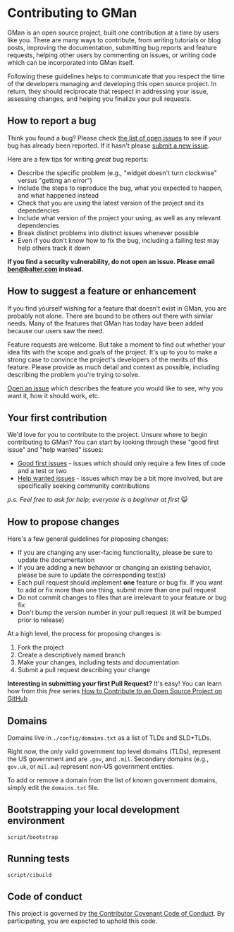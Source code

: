 # Contributing to GMan

GMan is an open source project, built one contribution at a time by users like you. There are many ways to contribute, from writing tutorials or blog posts, improving the documentation, submitting bug reports and feature requests, helping other users by commenting on issues, or writing code which can be incorporated into GMan itself.

Following these guidelines helps to communicate that you respect the time of the developers managing and developing this open source project. In return, they should reciprocate that respect in addressing your issue, assessing changes, and helping you finalize your pull requests.

## How to report a bug

Think you found a bug? Please check [the list of open issues](https://github.com/benbalter/gman/issues) to see if your bug has already been reported. If it hasn't please [submit a new issue](https://github.com/benbalter/gman/issues/new).

Here are a few tips for writing *great* bug reports:

* Describe the specific problem (e.g., "widget doesn't turn clockwise" versus "getting an error")
* Include the steps to reproduce the bug, what you expected to happen, and what happened instead
* Check that you are using the latest version of the project and its dependencies
* Include what version of the project your using, as well as any relevant dependencies
* Break distinct problems into distinct issues whenever possible
* Even if you don't know how to fix the bug, including a failing test may help others track it down

**If you find a security vulnerability, do not open an issue. Please email ben@balter.com instead.**

## How to suggest a feature or enhancement

If you find yourself wishing for a feature that doesn't exist in GMan, you are probably not alone. There are bound to be others out there with similar needs. Many of the features that GMan has today have been added because our users saw the need.

Feature requests are welcome. But take a moment to find out whether your idea fits with the scope and goals of the project. It's up to you to make a strong case to convince the project's developers of the merits of this feature. Please provide as much detail and context as possible, including describing the problem you're trying to solve.

[Open an issue](https://github.com/benbalter/gman/issues/new) which describes the feature you would like to see, why you want it, how it should work, etc.

## Your first contribution

We'd love for you to contribute to the project. Unsure where to begin contributing to GMan? You can start by looking through these "good first issue" and "help wanted" issues:

* [Good first issues](https://github.com/benbalter/gman/issues?q=is%3Aissue+is%3Aopen+label%3A%22good+first+issue%22) - issues which should only require a few lines of code and a test or two
* [Help wanted issues](https://github.com/benbalter/gman/issues?q=is%3Aissue+is%3Aopen+label%3A%22help+wanted%22) - issues which may be a bit more involved, but are specifically seeking community contributions

*p.s. Feel free to ask for help; everyone is a beginner at first* :smiley_cat:

## How to propose changes

Here's a few general guidelines for proposing changes:

* If you are changing any user-facing functionality, please be sure to update the documentation
* If you are adding a new behavior or changing an existing behavior, please be sure to update the corresponding test(s)
* Each pull request should implement **one** feature or bug fix. If you want to add or fix more than one thing, submit more than one pull request
* Do not commit changes to files that are irrelevant to your feature or bug fix
* Don't bump the version number in your pull request (it will be bumped prior to release)

At a high level, the process for proposing changes is:

1. Fork the project
2. Create a descriptively named branch
3. Make your changes, including tests and documentation
4. Submit a pull request describing your change

**Interesting in submitting your first Pull Request?** It's easy! You can learn how from this *free* series [How to Contribute to an Open Source Project on GitHub](https://egghead.io/series/how-to-contribute-to-an-open-source-project-on-github)

## Domains

Domains live in `./config/domains.txt` as a list of TLDs and SLD+TLDs.

Right now, the only valid government top level domains (TLDs), represent the US government and are `.gov`, and `.mil`. Secondary domains (e.g., `gov.uk`, or `mil.au`) represent non-US government entities.

To add or remove a domain from the list of known government domains, simply edit the `domains.txt` file.

## Bootstrapping your local development environment

`script/bootstrap`

## Running tests

`script/cibuild`

## Code of conduct

This project is governed by [the Contributor Covenant Code of Conduct](CONTRIBUTING.md). By participating, you are expected to uphold this code.
